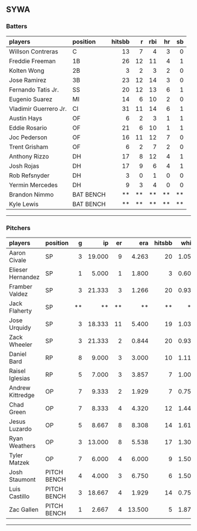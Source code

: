 ## SYWA

### Batters

 
|players               |position  | hitsbb|  r| rbi| hr| sb| 
|:---------------------|:---------|------:|--:|---:|--:|--:| 
|Willson Contreras     |C         |     13|  7|   4|  3|  0| 
|Freddie Freeman       |1B        |     26| 12|  11|  4|  1| 
|Kolten Wong           |2B        |      3|  2|   3|  2|  0| 
|Jose Ramirez          |3B        |     23| 12|  14|  3|  0| 
|Fernando Tatis Jr.    |SS        |     20| 12|  13|  6|  1| 
|Eugenio Suarez        |MI        |     14|  6|  10|  2|  0| 
|Vladimir Guerrero Jr. |CI        |     31| 11|  14|  6|  1| 
|Austin Hays           |OF        |      6|  2|   3|  1|  1| 
|Eddie Rosario         |OF        |     21|  6|  10|  1|  1| 
|Joc Pederson          |OF        |     16| 11|  12|  7|  0| 
|Trent Grisham         |OF        |      6|  2|   7|  2|  0| 
|Anthony Rizzo         |DH        |     17|  8|  12|  4|  1| 
|Josh Rojas            |DH        |     17|  9|   6|  4|  1| 
|Rob Refsnyder         |DH        |      3|  0|   1|  0|  0| 
|Yermin Mercedes       |DH        |      9|  3|   4|  0|  0| 
|Brandon Nimmo         |BAT BENCH |     **| **|  **| **| **| 
|Kyle Lewis            |BAT BENCH |     **| **|  **| **| **| 


* * *

### Pitchers

 
|players           |position    |  g|     ip| er|    era| hitsbb|  whip| so|  w| sv| 
|:-----------------|:-----------|--:|------:|--:|------:|------:|-----:|--:|--:|--:| 
|Aaron Civale      |SP          |  3| 19.000|  9|  4.263|     20| 1.053| 17|  3|  0| 
|Elieser Hernandez |SP          |  1|  5.000|  1|  1.800|      3| 0.600|  6|  0|  0| 
|Framber Valdez    |SP          |  3| 21.333|  3|  1.266|     20| 0.938| 20|  3|  0| 
|Jack Flaherty     |SP          | **|     **| **|     **|     **|    **| **| **| **| 
|Jose Urquidy      |SP          |  3| 18.333| 11|  5.400|     19| 1.036| 18|  1|  0| 
|Zack Wheeler      |SP          |  3| 21.333|  2|  0.844|     20| 0.938| 26|  1|  0| 
|Daniel Bard       |RP          |  8|  9.000|  3|  3.000|     10| 1.111| 10|  0|  4| 
|Raisel Iglesias   |RP          |  5|  7.000|  3|  3.857|      7| 1.000| 11|  1|  3| 
|Andrew Kittredge  |OP          |  7|  9.333|  2|  1.929|      7| 0.750|  9|  0|  0| 
|Chad Green        |OP          |  7|  8.333|  4|  4.320|     12| 1.440| 10|  1|  0| 
|Jesus Luzardo     |OP          |  5|  8.667|  8|  8.308|     14| 1.615|  9|  1|  0| 
|Ryan Weathers     |OP          |  3| 13.000|  8|  5.538|     17| 1.308|  7|  1|  0| 
|Tyler Matzek      |OP          |  7|  6.000|  4|  6.000|      9| 1.500|  7|  0|  0| 
|Josh Staumont     |PITCH BENCH |  4|  4.000|  3|  6.750|      6| 1.500|  4|  0|  0| 
|Luis Castillo     |PITCH BENCH |  3| 18.667|  4|  1.929|     14| 0.750| 19|  1|  0| 
|Zac Gallen        |PITCH BENCH |  1|  2.667|  4| 13.500|      5| 1.875|  3|  0|  0| 


* * *


